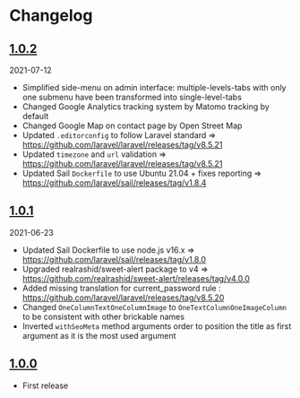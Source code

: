 # Changelog

## [1.0.2](https://github.com/ACID-Solutions/starter/compare/1.0.1...1.0.2)

2021-07-12

* Simplified side-menu on admin interface: multiple-levels-tabs with only one submenu have been transformed into single-level-tabs
* Changed Google Analytics tracking system by Matomo tracking by default
* Changed Google Map on contact page by Open Street Map
* Updated `.editorconfig` to follow Laravel standard => https://github.com/laravel/laravel/releases/tag/v8.5.21
* Updated `timezone` and `url` validation => https://github.com/laravel/laravel/releases/tag/v8.5.21
* Updated Sail `Dockerfile` to use Ubuntu 21.04 + fixes reporting => https://github.com/laravel/sail/releases/tag/v1.8.4

## [1.0.1](https://github.com/ACID-Solutions/starter/compare/1.0.0...1.0.1)

2021-06-23

* Updated Sail Dockerfile to use node.js v16.x => https://github.com/laravel/sail/releases/tag/v1.8.0
* Upgraded realrashid/sweet-alert package to v4 => https://github.com/realrashid/sweet-alert/releases/tag/v4.0.0
* Added missing translation for current_password rule : https://github.com/laravel/laravel/releases/tag/v8.5.20
* Changed `OneColumnTextOneColumnImage` to `OneTextColumnOneImageColumn` to be consistent with other brickable names
* Inverted `withSeoMeta` method arguments order to position the title as first argument as it is the most used argument

## [1.0.0](https://github.com/ACID-Solutions/starter/releases/tag/1.0.0)

* First release
